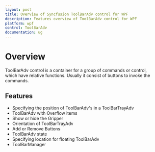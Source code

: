 ```yaml
---
layout: post
title: Overview of Syncfusion ToolBarAdv control for WPF
description: Features overview of ToolBarAdv control for WPF
platform: wpf
control: ToolBarAdv
documentation: ug
---
```

# Overview

ToolBarAdv control is a container for a group of commands or control, which have relative functions. Usually it consist of buttons to invoke the commands.

## Features

* Specifying the position of ToolBarAdv's in a ToolBarTrayAdv
* ToolBarAdv with Overflow items
* Show or hide the Gripper
* Orientation of ToolBarTrayAdv
* Add or Remove Buttons
* ToolBarAdv state
* Specifying location for floating ToolBarAdv
* ToolBarManager

